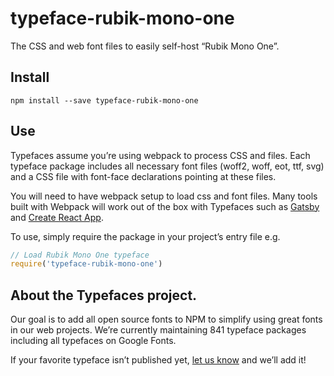 
# typeface-rubik-mono-one

The CSS and web font files to easily self-host “Rubik Mono One”.

## Install

`npm install --save typeface-rubik-mono-one`

## Use

Typefaces assume you’re using webpack to process CSS and files. Each typeface
package includes all necessary font files (woff2, woff, eot, ttf, svg) and
a CSS file with font-face declarations pointing at these files.

You will need to have webpack setup to load css and font files. Many tools built
with Webpack will work out of the box with Typefaces such as [Gatsby](https://github.com/gatsbyjs/gatsby)
and [Create React App](https://github.com/facebookincubator/create-react-app).

To use, simply require the package in your project’s entry file e.g.

```javascript
// Load Rubik Mono One typeface
require('typeface-rubik-mono-one')
```

## About the Typefaces project.

Our goal is to add all open source fonts to NPM to simplify using great fonts in
our web projects. We’re currently maintaining 841 typeface packages
including all typefaces on Google Fonts.

If your favorite typeface isn’t published yet, [let us know](https://github.com/KyleAMathews/typefaces)
and we’ll add it!
